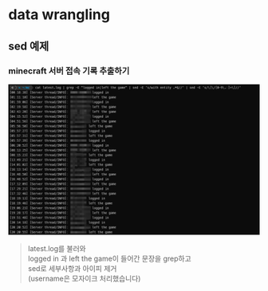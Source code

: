 # data wrangling  

## sed 예제  
### minecraft 서버 접속 기록 추출하기  
![week5_1](./img/week5_1.png)  
>latest.log를 불러와  
>logged in 과 left the game이 들어간 문장을 grep하고  
>sed로 세부사항과 아이피 제거  
>(username은 모자이크 처리했습니다)  